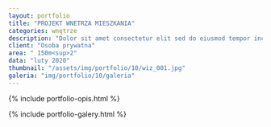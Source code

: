 ```yaml
---
layout: portfolio
title: "PROJEKT WNETRZA MIESZKANIA"
categories: wnętrze
description: "Dolor sit amet consectetur elit sed do eiusmod tempor incididunt labore et dolore magna aliqua enim minim veniam quis nostrud exercitation ullamco laboris nisi aliquip commodo consequat.duis aute irure sint occae cat cupidatat non proident sunt in culpa qui officia deserunt mollit anim id est laborum. Sed perspiciatis unde omnis iste natus error sit voluptatem."
client: "Osoba prywatna"
area: " 150m<sup>2"
data: "luty 2020"
thumbnail: "/assets/img/portfolio/10/wiz_001.jpg"
galeria: "img/portfolio/10/galeria"
---
```

{% include portfolio-opis.html %}

{% include portfolio-galery.html %}


